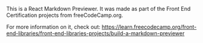 This is a React Markdown Previewer. It was made as part of the Front End Certification projects from freeCodeCamp.org.

For more information on it, check out:
https://learn.freecodecamp.org/front-end-libraries/front-end-libraries-projects/build-a-markdown-previewer